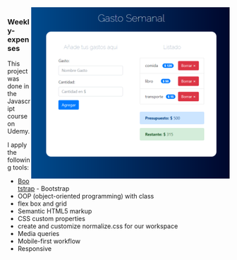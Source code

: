 <a href="https://weekly-expenses-delta.vercel.app/">
<img align="right" width="450" src="https://github.com/Dario2303/weekly-expenses/blob/main/screenshot.png"/>
</a>
 
### Weekly-expenses

This project was done in the Javascript course on Udemy.

I apply the following tools: 

- [Bootstrap](https://getbootstrap.com/) - Bootstrap
- OOP (object-oriented programming) with class
- flex box and grid
- Semantic HTML5 markup
- CSS custom properties
- create and customize normalize.css for our workspace
- Media queries
- Mobile-first workflow
- Responsive
